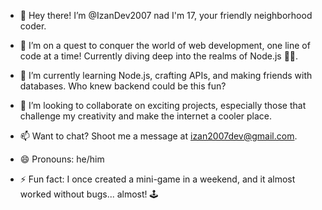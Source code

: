 - 👋 Hey there! I’m @IzanDev2007 nad I'm 17, your friendly neighborhood coder.
- 👀 I’m on a quest to conquer the world of web development, one line of code at a time! Currently diving deep into the realms of Node.js 🦸‍♂️.
- 🌱 I’m currently learning Node.js, crafting APIs, and making friends with databases. Who knew backend could be this fun?
- 💞️ I’m looking to collaborate on exciting projects, especially those that challenge my creativity and make the internet a cooler place.
- 📫 Want to chat? Shoot me a message at izan2007dev@gmail.com.
- 😄 Pronouns: he/him

- ⚡ Fun fact: I once created a mini-game in a weekend, and it almost worked without bugs... almost! 🕹️
